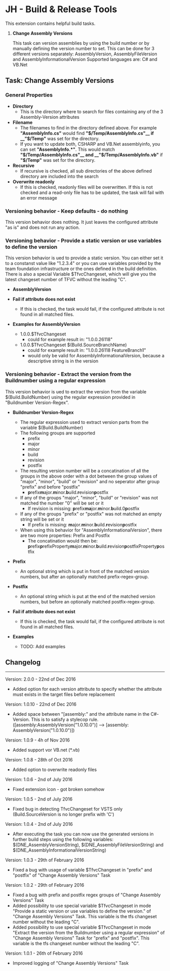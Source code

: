 # JH - Build & Release Tools
This extension contains helpful build tasks.

1. **Change Assembly Versions**

	This task can version assemblies by using the build number or by manually defining the version number to set.
	This can be done for 3 different versions separately: AssemblyVersion, AssemblyFileVersion and AssemblyInformationalVersion
	Supported languages are: C# and VB.Net
	

## Task: Change Assembly Versions

### General Properties

* __Directory__ 
	* This is the directory where to search for files containing any of the 3 Assembly-Version attributes
* __Filename__
	* The filenames to find in the directory defined above. For example __"AssemblyInfo.cs"__ would find __"$/Temp/AssemblyInfo.cs"__ if __"$/Temp"__ was set for the directory.
	* If you want to update both, CSHARP and VB.Net assemblyinfo, you can set __"AssemblyInfo.*"__. This would match __"$/Temp/AssemblyInfo.cs"__ and __"$/Temp/AssemblyInfo.vb"__ if __"$/Temp"__ was set for the directory.
* __Recursive__
	* If recursive is checked, all sub directories of the above defined directory are included into the search
* __Overwrite readonly__
	* If this is checked, readonly files will be overwritten. If this is not checked and a read-only file has to be updated, the task will fail with an error message

### Versioning behavior - Keep defaults - do nothing

This version behavior does nothing. It just leaves the configured attribute "as is" and does not run any action.

### Versioning behavior - Provide a static version or use variables to define the version

This version behavior is ued to provide a static version. You can either set it to a constanst value like "1.2.3.4" or you can use variables provided by the team foundation infrastructure or the ones defined in the build definition. There is also a special Variable $TfvcChangeset, which will give you the latest changeset number of TFVC without the leading "C".

* __AssemblyVersion__ 
	
* __Fail if attribute does not exist__ 
	* If this is checked, the task would fail, if the configured attribute is not found in all matched files.

* __Examples for AssemblyVersion__
	* 1.0.0.$TfvcChangeset
		* could for example result in: "1.0.0.26118"
	* 1.0.0.$TfvcChangeset $(Build.SourceBranchName)
		* could for example result in: "1.0.0.26118 FeatureBranch1"
		* would only be valid for AssemblyInformationalVersion, because a descriptive string is in the version

### Versioning behavior - Extract the version from the Buildnumber using a regular expression

This version behavior is ued to extract the version from the variable $(Build.BuildNumber) using the regular expression provided in "Buildnumber Version-Regex".

* __Buildnumber Version-Regex__ 
	* The regular expression used to extract version parts from the variable $(Build.BuildNumber)
	* The following groups are supported
		* prefix
		* major
		* minor
		* build
		* revision
		* postfix
	* The resulting version number will be a concatination of all the groups in the above order with a dot between the group values of "major", "minor", "build" or "revision" and no seperator after group "prefix" and before "postfix"
		* **p**refix**m**ajor.**m**inor.**b**uild.**r**evision**p**ostfix
	* If any of the groups "major", "minor", "build" or "revision" was not matched the number "0" will be set or it
		* If revision is missing: **p**refix**ma**jor.**m**inor.**b**uild.0**p**ostfix
	* If any of the groups "prefix" or "postfix" was not matched an empty string will be set or it
		* If prefix is missing: **m**ajor.**m**inor.**b**uild.**r**evision**p**ostfix
	* When using this behavior for "AssemblyInformationalVersion", there are two more properties: Prefix and Postfix
		* The concatination would then be: **p**refix**p**refixProperty**m**ajor.**m**inor.**b**uild.**r**evision**p**ostfixProperty**p**ostfix

* __Prefix__ 
	* An optional string which is put in front of the matched version numbers, but after an optionally matched prefix-regex-group. 	

* __Postfix__ 
	* An optional string which is put at the end of the matched version numbers, but before an optionally matched postfix-regex-group. 
	
* __Fail if attribute does not exist__ 
	* If this is checked, the task would fail, if the configured attribute is not found in all matched files.

* __Examples__
	* TODO: Add examples
	
## Changelog
---
Version: 2.0.0 - 22nd of Dec 2016
* Added option for each version attribute to specify whether the attribute must exists in the target files before replacement

Version: 1.0.10 - 22nd of Dec 2016
* Added space between "[assembly:" and the attribute name in the C#-Version. This is to satisfy a stylecop rule. ([assembly:AssemblyVersion("1.0.10.0")] --> [assembly: AssemblyVersion("1.0.10.0")])

Version: 1.0.9 - 4h of Nov 2016
* Added support vor VB.net (*.vb)

Version: 1.0.8 - 28th of Oct 2016
* Added option to overwrite readonly files

Version: 1.0.6 - 2nd of July 2016
* Fixed extension icon - got broken somehow

Version: 1.0.5 - 2nd of July 2016
* Fixed bug in detecting TfvcChangeset for VSTS only (Build.SourceVersion is no longer prefix with 'C')

Version: 1.0.4 - 2nd of July 2016
* After executing the task you can now use the generated versions in further build steps using the following variables: $(DNE_AssemblyVersionString), $(DNE_AssemblyFileVersionString) and $(DNE_AssemblyInformationalVersionString)

Version: 1.0.3 - 29th of February 2016
* Fixed a bug with usage of variable $TfvcChangeset in "prefix" and "postfix" of "Change Assembly Versions" Task 

Version: 1.0.2 - 29th of February 2016
* Fixed a bug with prefix and postfix regex groups of "Change Assembly Versions" Task 
* Added possibility to use special variable $TfvcChangeset in mode "Provide a static version or use variables to define the version." of "Change Assembly Versions" Task. This variable is the tfs changeset number without the leading "C".
* Added possibility to use special variable $TfvcChangeset in mode "Extract the version from the Buildnumber using a regular expression" of "Change Assembly Versions" Task for "prefix" and "postfix". This variable is the tfs changeset number without the leading "C".

Version: 1.0.1 - 26th of February 2016
* Improved logging of "Change Assembly Versions" Task 
